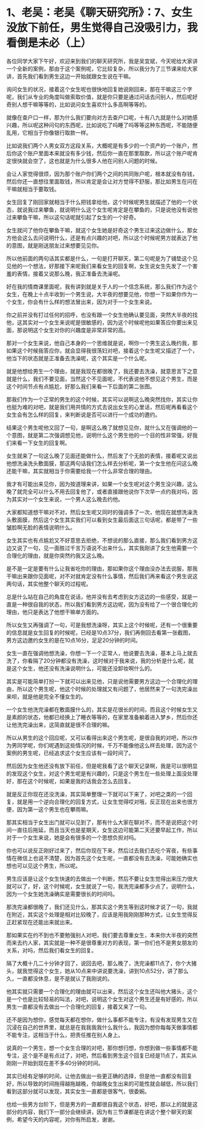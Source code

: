 # 1、老吴：老吴《聊天研究所》：7、女生没放下前任，男生觉得自己没吸引力，我看倒是未必（上）

各位同学大家下午好，欢迎来到我们的聊天研究所，我是吴宜斌，今天呢给大家讲一个全新的案例，那由于这个案例呢，它比较复杂，所以我分为了三节课来给大家讲，首先我们看到男生这边一开始就跟女生说在干嘛。

询问女生的状况，接着这个女生呢也很快地回复她说刚回来，那在干嘛这三个字呢，我们从专业的角度叫做索取价值，就是你只要是通过问话去问别人，然后呢好奇别人想干嘛等等的，比如说问女生喜欢什么多高啊等等的。

就像在查户口一样，那为什么我们要向对方去查户口呢，十有八九就是什么对她感兴趣，所以呢这种问句的东西呢，比如说吃了吗睡了吗等等这种东西呢，不能随便乱用，它相当于你像银行取款一样。

比如说我们两个人男女双方这段关系，大概呢是有多少的一个资产的一个账户，然后你这个账户里面本来就没有多少钱，然后你一直在那里取款，所以这个账户呢肯定很快就会空了，这也就是为什么很多人他在问别人问题的时候。

会让人家觉得很烦，因为那个账户你们两个之间的共同账户呢，根本就没有存钱，然后你还一直想往里面取钱，所以肯定是会让对方觉得不舒服，那比如男生在问在干嘛就相当于要取钱。

女生回复了刚回家就相当于什么把钱拿给他，这个时候呢男生就描述了他的一个状态，就说我过来攀鱼，就说明什么这个女生呢肯定是在攀鱼的，只是说他没有说他过来攀鱼干嘛，所以这句话呢就引起了女生的一个好奇。

女生就问了他你在攀鱼干嘛，就这个女生她是好奇这个男生过来这边做什么，那女方他会这么去问说明什么，还是有点兴趣的对吧，所以这个时候呢男方就表达了他的意图，就是刚送朋友过来想要见见你。

所以他前面的两句话其实都是什么，一句是打开聊天，第二句呢是为了铺垫这个见见他的一个想法，好那接下来呢我们来看女生的回复啊，女生说女生先发了一个害羞的表情，接着又说那么晚，我正准备去洗澡呢。

好在我的情商课里面呢，我有讲到就是关于人的一个信念系统，那么我们作为这个女生，在晚上十点半收到一个男生说，大半夜的想要见他，你想一下如果你作为一个女生，你会有什么样的想法冒出来，因为对于一个女生来说。

你之前并没有打过任何的招呼，也没有跟一个女生他确认要见面，突然大半夜的找他，这其实对一个女生来说呢是很敏感的，因为这个时候呢他如果答应你要出来见面，那说明这个女生对你的兴趣度是非常非常的高。

那对一个女生来说，他自己本身的一个思维就是说，啊你一个男生这么晚约我，那如果这个时候我答应你，就会显得我很荡妇对吧，接着这个女生呢又描述了一个，他当下的状态就是正准备去洗澡呢，这个其实是一个什么呢。

就是他想给男生一个理由，就是我现在都很晚了，我还要去洗澡，就意思言下之意就是什么，我们不要见面，当然这个不见面呢，不代表说他不想见这个男生，而是这个时间节点有点尴尬，好那么我们来看一下后面的第二张图。

那我们作为一个正常的男生的这个时候，其实可以说啊这么晚突然找你，其实让你也挺为难的对吧，就是我们用共情的方式去说出女生的心里话，然后呢再看看这个女生会有怎么样的回复，来判断说是否可以进行一个成功的邀约。

结果这个男生呢他又回了一句，是啊这么晚了就想见见你，就什么又在强调他的一个意图，就是第二次强调想见他，说明什么这个男生他的一个目的性非常强，好我们来看一下女生的回复啊。

女生就来了一句这么晚了见面还能做什么，然后发了个无脸的表情，接着呢又说出他想洗澡洗头敷面膜，那这两句话我们怎么样去分析呢，第一个女生他在问这么晚还能干嘛，其实就相当于你需要给我一个什么非常合理的理由。

我才有可能出来见你，因为按道理来讲，如果一个女生呢对这个男生没兴趣，这么晚了就完全可以什么不用去回复他了，或者直接跟他说你下次早一点约我对吗，因为其实对一个女生来说，一个男人这么晚去约他。

大家都知道想干嘛对不对，然后女生呢又同时的强调多了一次，他现在就想洗澡洗头敷面膜，然后这个女生其实我们可以看到女生最后面这三句话呢，都是带了一些皱脸啊无脸的表情说明什么。

女生其实也有点尴尬又不好意思去拒绝，不想说的那么直接，那么我们看到男方这边又说了一句，见一面胜过千言万语说不出来什么，其实我刚讲了女生他需要一个合理化的理由，就是你突然约我又这么晚。

是不是一定是要有什么让我省吃你的理由，那如果你这个理由没办法去说服，那我干嘛出来跟你见面呢，对不对就肯定没有什么事情，然后我们再来看这个男生说这两句话，其实他整个聊天的过程呢。

总是什么站在自己的角度在说话，他并没有去考虑到女方这边的一些感受，就是一直是一种很自我的状态，所以我们看到男方这边呢，因为没有给了一个很合理化的理由，他只是表达了他想干嘛单方面的。

所以女生又再强调了一句，可是我想洗澡呀，其实上这个时候呢，还有一个很重要的信息就是女生回复的时候呢，已经是10点37分，我们再倒回去看第一张截图，男方这边邀约女生的是在10点16分，足足20分钟的时间。

女生一直在强调他想洗澡，你想一下一个正常人，他说要去洗澡，基本上马上就去洗了，你看隔了20分钟都没有洗澡，这时候对于我来说，我的分析是什么呢，就是这个女生，他还没有洗澡说明什么，可能还没卸妆啊什么的。

其实是可能简单打扮一下就可以出来见他，只是说他需要男方这边一个合理化的理由，所以这个男生呢，他这个时候的处理就又有问题了，他居然来了一句洗完澡出来呗，就是他是完全不懂女生的。

一个女生他洗完澡都在敷面膜什么的，其实是花很长的时间，而且这个时候女生又是素颜的状态，他都已经换上了睡衣等等的，在家里准备躺着进入梦乡，然后你还让他洗完澡出来，这简直就是很不合理的嘛。

所以从男生的这个回应呢，又可以看得出来这个男生呢，是很自我的对吧，所以作为男同学呢，你们呢遇到这些情况的时候，千万不能像他这么样去处理，因为这个案例的男生呢，已经追求这个女生应该有一段时间了。

然后因为女生他还没有放下前任，但是呢我看了这个聊天记录啊，我是可以很明显的发现这个女生，对这个男生呢是有兴趣的，只是这个男生在一些处理上面没处理好，那在这个时候呢，如果是我的话我会怎么去回复。

就是反正你现在还没洗澡，其实简单整理一下就可以下来了，对吧之类的一个回复，就是用一个逆向合理化的回复方式，让女生觉得哎对哦，反正现在出来也很方便，因为第一这个男生也在攀雨嘛。

那其实相当于女生出门就可以见到了，那有什么大家在聊对不，而不是说把这个时间一直往后拖延，而且当天也是星期天，女生这边可能第二天还要早起工作，所以对于一个女生来说，她是会有很多的一个思想负担对吗。

你也可以说反正刚好过来了，然后你现在下来，然后过去我们去吃个宵夜，有些事情在微信上也说不清楚，因为首先这个女生呢，一直都没有去洗澡，可能她确实也想也可以见这个男生，所以呢。

男生应该是让这个女生快速的去做出一个判断，然后不要让女生觉得出来压力很大就可以了，好，这个时候呢，女生就说了一句，我洗完澡都多少点了，说明什么，因为一个女生她洗澡确实是需要很长的时间吗。

那洗完澡都很晚了，我们还见什么，那其实这个男生等到这时候才说了一句，我就在附近，其实这个处理是相对比较晚了，应该是用我刚刚那种方式，让女生觉得反正赶紧现在还能出来就出来。

那如果实在约不到也不要勉强别人对吧，我们要去尊重女生，本来你大半夜的突然而来去约人家，其实就是一种不是很尊重对方的表现，第一你们也不是男女朋友的关系，对吗，然后我们看女生的回复。

隔了大概十几二十分钟才回了，说回去吧，那么晚了，洗完澡都11点了，你个大猪头，就我觉得这个女生，她从10点来中讲说要洗澡，讲到10点52分，讲了那么久，一直都没休息，是不是就认了我刚说的。

他其实就只需要一个合理化的理由就可以出来，然后这个女生还叫他大猪头，这个是一个也是比较轻易的叫法，对吧，说明这个女生对这个男生还是有好感的，所以男生一直都没有去做出一个合理化的回复，接着又来了一句。

还不是因为想你，感觉每天都在想你，做什么事都不能专注，有没有发现男生又在沉浸在自己的世界里，就总是在我我我我什么我什么，我因为想你每每天做事情都不能专注，这相当于什么，把责任推在别人身上。

说真的一个男生，想一个女生合理的对吧，那你想归想，你想到做一些事情都不能专注，这个是不是有点过了，对吧，然后看到男生这个回复已经是11点了，其实从刚刚一开始到现在差不多40分钟的时间。

其实已经有足够的时间，让他去做出一些更正确的选择，但是他一直都没有回复好，所以导致的时间拖得越拖越晚，你越晚女生出来的可能性就会越低，所以我们看到这部分就可以发现，其实女生一直都是很客气，很委婉。

也给一些男方台阶下，但是男方的一直都很自我这个状态，好吧，那以上的就是这部分的内容，我们下一部分会继续讲，因为有三节课都是在讲这个整个聊天的案例，希望今天的内容呢，对你有所启发，谢谢。

